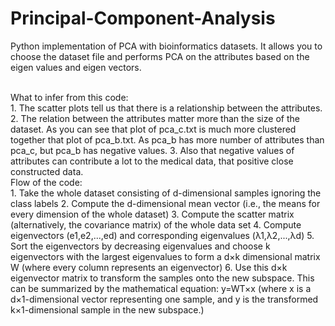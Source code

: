 # Principal-Component-Analysis

Python implementation of PCA with bioinformatics datasets. It allows you to choose the dataset file and performs PCA on 
the attributes based on the eigen values and eigen vectors. 

</br>
What to infer from this code:</br >
1. The scatter plots tell us that there is a relationship between the attributes.
2. The relation between the attributes matter more than the size of the dataset. As you can see that plot of pca_c.txt is 
much more clustered together that plot of pca_b.txt. As pca_b has more number of attributes than pca_c, but pca_b has negative values.
3. Also that negative values of attributes can contribute a lot to the medical data, that positive close constructed data.

</br>
Flow of the code:</br >
1. Take the whole dataset consisting of d-dimensional samples ignoring the class labels
2. Compute the d-dimensional mean vector (i.e., the means for every dimension of the whole dataset)
3. Compute the scatter matrix (alternatively, the covariance matrix) of the whole data set
4. Compute eigenvectors (e1,e2,...,ed) and corresponding eigenvalues (λ1,λ2,...,λd)
5. Sort the eigenvectors by decreasing eigenvalues and choose k eigenvectors with the largest eigenvalues to form a d×k dimensional
matrix W (where every column represents an eigenvector)
6. Use this d×k eigenvector matrix to transform the samples onto the new subspace. This can be summarized by the 
mathematical equation: y=WT×x (where x is a d×1-dimensional vector representing one sample, and y is the transformed
k×1-dimensional sample in the new subspace.)
